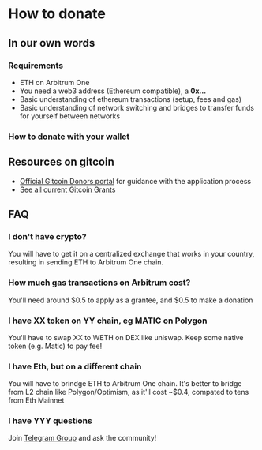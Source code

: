 # How to donate

## In our own words

### Requirements
 - ETH on Arbitrum One
 - You need a web3 address (Ethereum compatible), a **0x...**
 - Basic understanding of ethereum transactions (setup, fees and gas)
 - Basic understanding of network switching and bridges to transfer funds
   for yourself between networks

### How to donate with your wallet

## Resources on gitcoin

 - [Official Gitcoin Donors portal](https://grants-portal.gitcoin.co/gitcoin-grants-donor-portal) for guidance with the application process
 - [See all current Gitcoin Grants](https://grants.gitcoin.co/)

## FAQ

### I don't have crypto?

You will have to get it on a centralized exchange that works in your country, resulting in sending ETH to Arbitrum One chain.

### How much gas transactions on Arbitrum cost?

You'll need around $0.5 to apply as a grantee, and $0.5 to make a donation

### I have XX token on YY chain, eg MATIC on Polygon

You'll have to swap XX to WETH on DEX like uniswap. Keep some native token (e.g. Matic) to pay fee!

### I have Eth, but on a different chain

You will have to brindge ETH to Arbitrum One chain. It's better to bridge from L2 chain like Polygon/Optimism, as it'll cost ~$0.4, compated to tens from Eth Mainnet

### I have YYY questions

Join [Telegram Group](https://t.me/despaceqf) and ask the community!